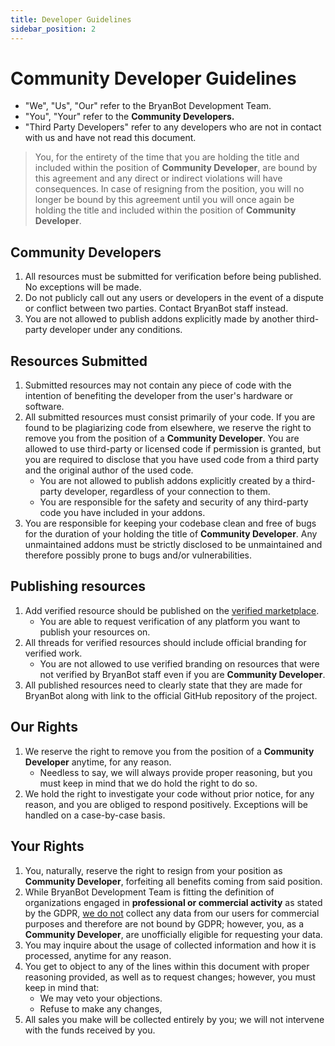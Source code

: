 ```yaml
---
title: Developer Guidelines
sidebar_position: 2
---
```


# Community Developer Guidelines
- "We", "Us", "Our" refer to the BryanBot Development Team.
- "You", "Your" refer to the **Community Developers.**
- "Third Party Developers" refer to any developers who are not in contact with us and have not read this document.

> You, for the entirety of the time that you are holding the title and included within the position of **Community Developer**, are bound by this agreement and any direct or indirect violations will have consequences. In case of resigning from the position, you will no longer be bound by this agreement until you will once again be holding the title and included within the position of **Community Developer**.

## Community Developers
1. All resources must be submitted for verification before being published. No exceptions will be made.
2. Do not publicly call out any users or developers in the event of a dispute or conflict between two parties. Contact BryanBot staff instead.
3. You are not allowed to publish addons explicitly made by another third-party developer under any conditions.

## Resources Submitted
1. Submitted resources may not contain any piece of code with the intention of benefiting the developer from the user's hardware or software.
2. All submitted resources must consist primarily of your code. If you are found to be plagiarizing code from elsewhere, we reserve the right to remove you from the position of a **Community Developer**. You are allowed to use third-party or licensed code if permission is granted, but you are required to disclose that you have used code from a third party and the original author of the used code.
	- You are not allowed to publish addons explicitly created by a third-party developer, regardless of your connection to them.
	- You are responsible for the safety and security of any third-party code you have included in your addons.
3. You are responsible for keeping your codebase clean and free of bugs for the duration of your holding the title of **Community Developer**. Any unmaintained addons must be strictly disclosed to be unmaintained and therefore possibly prone to bugs and/or vulnerabilities.

## Publishing resources
1. Add verified resource should be published on the <u>verified marketplace</u>.
	- You are able to request verification of any platform you want to publish your resources on.
2. All threads for verified resources should include official branding for verified work.
	- You are not allowed to use verified branding on resources that were not verified by BryanBot staff even if you are **Community Developer**.
3. All published resources need to clearly state that they are made for BryanBot along with link to the official GitHub repository of the project.

## Our Rights
1. We reserve the right to remove you from the position of a **Community Developer** anytime, for any reason.
	- Needless to say, we will always provide proper reasoning, but you must keep in mind that we do hold the right to do so.
2. We hold the right to investigate your code without prior notice, for any reason, and you are obliged to respond positively. Exceptions will be handled on a case-by-case basis.

## Your Rights
1. You, naturally, reserve the right to resign from your position as **Community Developer**, forfeiting all benefits coming from said position.
2. While BryanBot Development Team is fitting the definition of organizations engaged in **professional or commercial activity** as stated by the GDPR, <u>we do not</u> collect any data from our users for commercial purposes and therefore are not bound by GDPR; however, you, as a **Community Developer**, are unofficially eligible for requesting your data.
3. You may inquire about the usage of collected information and how it is processed, anytime for any reason.
4. You get to object to any of the lines within this document with proper reasoning provided, as well as to request changes; however, you must keep in mind that:
	- We may veto your objections.
	- Refuse to make any changes,
5. All sales you make will be collected entirely by you; we will not intervene with the funds received by you.